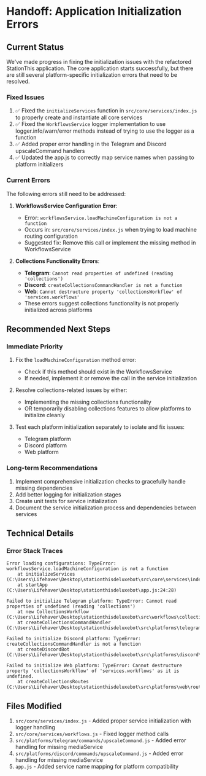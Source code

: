 # Handoff: Application Initialization Errors

## Current Status

We've made progress in fixing the initialization issues with the refactored StationThis application. The core application starts successfully, but there are still several platform-specific initialization errors that need to be resolved.

### Fixed Issues

1. ✅ Fixed the `initializeServices` function in `src/core/services/index.js` to properly create and instantiate all core services
2. ✅ Fixed the `WorkflowsService` logger implementation to use logger.info/warn/error methods instead of trying to use the logger as a function
3. ✅ Added proper error handling in the Telegram and Discord upscaleCommand handlers
4. ✅ Updated the app.js to correctly map service names when passing to platform initializers

### Current Errors

The following errors still need to be addressed:

1. **WorkflowsService Configuration Error**:
   - Error: `workflowsService.loadMachineConfiguration is not a function`
   - Occurs in: `src/core/services/index.js` when trying to load machine routing configuration
   - Suggested fix: Remove this call or implement the missing method in WorkflowsService

2. **Collections Functionality Errors**:
   - **Telegram**: `Cannot read properties of undefined (reading 'collections')`
   - **Discord**: `createCollectionsCommandHandler is not a function`
   - **Web**: `Cannot destructure property 'collectionsWorkflow' of 'services.workflows'`
   - These errors suggest collections functionality is not properly initialized across platforms

## Recommended Next Steps

### Immediate Priority

1. Fix the `loadMachineConfiguration` method error:
   - Check if this method should exist in the WorkflowsService 
   - If needed, implement it or remove the call in the service initialization

2. Resolve collections-related issues by either:
   - Implementing the missing collections functionality
   - OR temporarily disabling collections features to allow platforms to initialize cleanly

3. Test each platform initialization separately to isolate and fix issues:
   - Telegram platform 
   - Discord platform
   - Web platform

### Long-term Recommendations

1. Implement comprehensive initialization checks to gracefully handle missing dependencies
2. Add better logging for initialization stages
3. Create unit tests for service initialization
4. Document the service initialization process and dependencies between services

## Technical Details

### Error Stack Traces

```
Error loading configurations: TypeError: workflowsService.loadMachineConfiguration is not a function
    at initializeServices (C:\Users\Lifehaver\Desktop\stationthisdeluxebot\src\core\services\index.js:52:32)      
    at startApp (C:\Users\Lifehaver\Desktop\stationthisdeluxebot\app.js:24:28)
```

```
Failed to initialize Telegram platform: TypeError: Cannot read properties of undefined (reading 'collections')    
    at new CollectionsWorkflow (C:\Users\Lifehaver\Desktop\stationthisdeluxebot\src\workflows\collections.js:31:28)
    at createCollectionsCommandHandler (C:\Users\Lifehaver\Desktop\stationthisdeluxebot\src\platforms\telegram\commands\collectionsCommand.js:29:31)
```

```
Failed to initialize Discord platform: TypeError: createCollectionsCommandHandler is not a function
    at createDiscordBot (C:\Users\Lifehaver\Desktop\stationthisdeluxebot\src\platforms\discord\bot.js:71:36)
```

```
Failed to initialize Web platform: TypeError: Cannot destructure property 'collectionsWorkflow' of 'services.workflows' as it is undefined.
    at createCollectionsRoutes (C:\Users\Lifehaver\Desktop\stationthisdeluxebot\src\platforms\web\routes\collectionsRoutes.js:17:11)
```

## Files Modified

1. `src/core/services/index.js` - Added proper service initialization with logger handling
2. `src/core/services/workflows.js` - Fixed logger method calls
3. `src/platforms/telegram/commands/upscaleCommand.js` - Added error handling for missing mediaService
4. `src/platforms/discord/commands/upscaleCommand.js` - Added error handling for missing mediaService
5. `app.js` - Added service name mapping for platform compatibility 